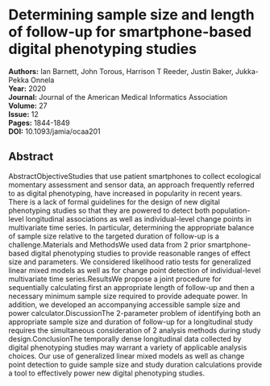 # Determining sample size and length of follow-up for smartphone-based digital phenotyping studies

**Authors:** Ian Barnett, John Torous, Harrison T Reeder, Justin Baker, Jukka-Pekka Onnela  
**Year:** 2020  
**Journal:** Journal of the American Medical Informatics Association  
**Volume:** 27  
**Issue:** 12  
**Pages:** 1844-1849  
**DOI:** 10.1093/jamia/ocaa201  

## Abstract
AbstractObjectiveStudies that use patient smartphones to collect ecological momentary assessment and sensor data, an approach frequently referred to as digital phenotyping, have increased in popularity in recent years. There is a lack of formal guidelines for the design of new digital phenotyping studies so that they are powered to detect both population-level longitudinal associations as well as individual-level change points in multivariate time series. In particular, determining the appropriate balance of sample size relative to the targeted duration of follow-up is a challenge.Materials and MethodsWe used data from 2 prior smartphone-based digital phenotyping studies to provide reasonable ranges of effect size and parameters. We considered likelihood ratio tests for generalized linear mixed models as well as for change point detection of individual-level multivariate time series.ResultsWe propose a joint procedure for sequentially calculating first an appropriate length of follow-up and then a necessary minimum sample size required to provide adequate power. In addition, we developed an accompanying accessible sample size and power calculator.DiscussionThe 2-parameter problem of identifying both an appropriate sample size and duration of follow-up for a longitudinal study requires the simultaneous consideration of 2 analysis methods during study design.ConclusionThe temporally dense longitudinal data collected by digital phenotyping studies may warrant a variety of applicable analysis choices. Our use of generalized linear mixed models as well as change point detection to guide sample size and study duration calculations provide a tool to effectively power new digital phenotyping studies.

